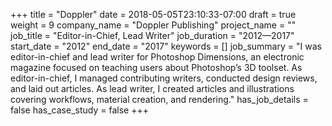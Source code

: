 +++
title = "Doppler"
date = 2018-05-05T23:10:33-07:00
draft = true
weight = 9
company_name = "Doppler Publishing"
project_name = ""
job_title = "Editor-in-Chief, Lead Writer"
job_duration = "2012—2017"
start_date = "2012"
end_date = "2017"
keywords = []
job_summary = "I was editor-in-chief and lead writer for Photoshop Dimensions, an electronic magazine focused on teaching users about Photoshop’s 3D toolset. As editor-in-chief, I managed contributing writers, conducted design reviews, and laid out articles. As lead writer, I created articles and illustrations covering workflows, material creation, and rendering."
has_job_details = false
has_case_study = false
+++
